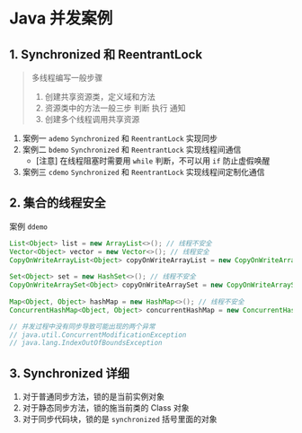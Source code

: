 # Java 并发案例

## 1. Synchronized 和 ReentrantLock

> 多线程编写一般步骤
>
> 1. 创建共享资源类，定义域和方法
> 2. 资源类中的方法一般三步 判断 执行 通知
> 3. 创建多个线程调用共享资源

1. 案例一 `ademo` `Synchronized` 和  `ReentrantLock` 实现同步
2. 案例二 `bdemo` `Synchronized` 和  `ReentrantLock` 实现线程间通信
   - [注意] 在线程阻塞时需要用 `while` 判断，不可以用 `if` 防止虚假唤醒
3. 案例三 `cdemo` `Synchronized` 和  `ReentrantLock` 实现线程间定制化通信

## 2. 集合的线程安全

案例 `ddemo`

```java
List<Object> list = new ArrayList<>(); // 线程不安全
Vector<Object> vector = new Vector<>(); // 线程安全
CopyOnWriteArrayList<Object> copyOnWriteArrayList = new CopyOnWriteArrayList<>(); // 线程安全
        
Set<Object> set = new HashSet<>(); // 线程不安全
CopyOnWriteArraySet<Object> copyOnWriteArraySet = new CopyOnWriteArraySet<>(); // 线程安全
    
Map<Object, Object> hashMap = new HashMap<>(); // 线程不安全
ConcurrentHashMap<Object, Object> concurrentHashMap = new ConcurrentHashMap<>(); // 线程安全

// 并发过程中没有同步导致可能出现的两个异常
// java.util.ConcurrentModificationException
// java.lang.IndexOutOfBoundsException
```

## 3. Synchronized 详细

1. 对于普通同步方法，锁的是当前实例对象
2. 对于静态同步方法，锁的施当前类的 Class 对象
3. 对于同步代码块，锁的是 `synchronized` 括号里面的对象